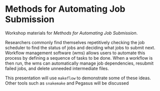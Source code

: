 # Methods for Automating Job Submission

Workshop materials for *Methods for Automating Job Submission*.

Researchers commonly find themselves repetitively checking the job scheduler to find the status of jobs and deciding what jobs to submit next. Workflow management software (wms) allows users to automate this process by defining a sequence of tasks to be done. When a workflow is then run, the wms can automatically manage job dependencies, resubmit failed jobs, and delete unneeded intermediate files.

This presentation will use `makeflow` to demonstrate some of these ideas. Other tools such as `snakemake` and Pegasus will be discussed
